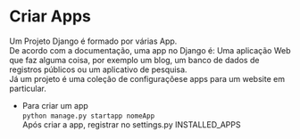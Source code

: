 # Criar Apps
Um Projeto Django é formado por várias App.</br>
De acordo com a documentação, uma app no Django é: Uma aplicação Web que faz alguma coisa, 
por exemplo um blog, um  banco  de  dados  de  registros  públicos  ou  um  aplicativo  de pesquisa.</br>
Já um projeto é uma coleção de configuraçõese apps para um website em particular.
- Para criar um app</br>
`python manage.py startapp nomeApp`<br/>
Após criar a app, registrar no settings.py INSTALLED_APPS
